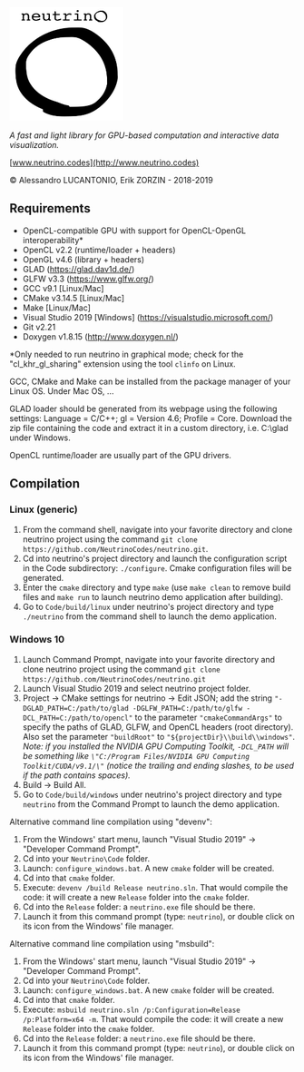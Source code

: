 <p>
<img src="/Logos/neutrino_logo.png" width="200" height="200" />
</p>

_A fast and light library for GPU-based computation and interactive data visualization._

[www.neutrino.codes](http://www.neutrino.codes)

© Alessandro LUCANTONIO, Erik ZORZIN - 2018-2019

Requirements
----
- OpenCL-compatible GPU with support for OpenCL-OpenGL interoperability*
- OpenCL v2.2 (runtime/loader + headers)
- OpenGL v4.6 (library + headers)
- GLAD (https://glad.dav1d.de/)
- GLFW v3.3 (https://www.glfw.org/)
- GCC v9.1 [Linux/Mac]
- CMake v3.14.5 [Linux/Mac]
- Make [Linux/Mac]
- Visual Studio 2019 [Windows] (https://visualstudio.microsoft.com/)
- Git v2.21
- Doxygen v1.8.15 (http://www.doxygen.nl/)

\*Only needed to run neutrino in graphical mode; check for the "cl_khr_gl_sharing" extension using
the tool  `clinfo` on Linux.

GCC, CMake and Make can be installed from the package manager of your Linux OS. Under Mac OS, ...

GLAD loader should be generated from its webpage using the following settings: Language = C/C++;
gl = Version 4.6; Profile = Core. Download the zip file containing the code and extract it in a
custom directory, i.e. C:\glad under Windows.

OpenCL runtime/loader are usually part of the GPU drivers.

Compilation
----

### Linux (generic)
1. From the command shell, navigate into your favorite directory and clone neutrino project using
the command `git clone https://github.com/NeutrinoCodes/neutrino.git`.
2. Cd into neutrino's project directory and launch the configuration script in the Code
subdirectory: `./configure`. Cmake configuration files will be generated.
3. Enter the `cmake` directory and type `make` (use  `make clean` to remove build files and
`make run` to launch neutrino demo application after building).
4. Go to `Code/build/linux` under neutrino's project directory and type  `./neutrino` from the
command shell to launch the demo application.

### Windows 10
1. Launch Command Prompt, navigate into your favorite directory and clone neutrino project using
the command `git clone https://github.com/NeutrinoCodes/neutrino.git`
2. Launch Visual Studio 2019 and select neutrino project folder.
3. Project -> CMake settings for neutrino -> Edit JSON; add the string
`"-DGLAD_PATH=C:/path/to/glad -DGLFW_PATH=C:/path/to/glfw -DCL_PATH=C:/path/to/opencl"`
to the parameter `"cmakeCommandArgs"` to specify the paths of GLAD, GLFW, and OpenCL headers
(root directory). Also set the parameter `"buildRoot"` to `"${projectDir}\\build\\windows"`.
_Note: if you installed the NVIDIA GPU Computing Toolkit, `-DCL_PATH` will be something
like `\"C:/Program Files/NVIDIA GPU Computing Toolkit/CUDA/v9.1/\"`
(notice the trailing and ending slashes, to be used if the path contains spaces)._
4. Build -> Build All.
5. Go to `Code/build/windows` under neutrino's project directory and type  `neutrino` from the
Command Prompt to launch the demo application.

Alternative command line compilation using "devenv":

1. From the Windows' start menu, launch "Visual Studio 2019" -> "Developer Command Prompt".
2. Cd into your `Neutrino\Code` folder.
3. Launch: `configure_windows.bat`. A new `cmake` folder will be created.
4. Cd into that `cmake` folder.
5. Execute: `devenv /build Release neutrino.sln`. That would compile the code: it will create a
new `Release` folder into the `cmake` folder.
6. Cd into the `Release` folder: a `neutrino.exe` file should be there.
7. Launch it from this command prompt (type: `neutrino`), or double click on its icon from the
Windows' file manager.

Alternative command line compilation using "msbuild":

1. From the Windows' start menu, launch "Visual Studio 2019" -> "Developer Command Prompt".
2. Cd into your `Neutrino\Code` folder.
3. Launch: `configure_windows.bat`. A new `cmake` folder will be created.
4. Cd into that `cmake` folder.
5. Execute: `msbuild neutrino.sln /p:Configuration=Release /p:Platform=x64 -m`.
That would compile the code: it will create a new `Release` folder into the `cmake` folder.
6. Cd into the `Release` folder: a `neutrino.exe` file should be there.
7. Launch it from this command prompt (type: `neutrino`), or double click on its icon from the
Windows' file manager.
